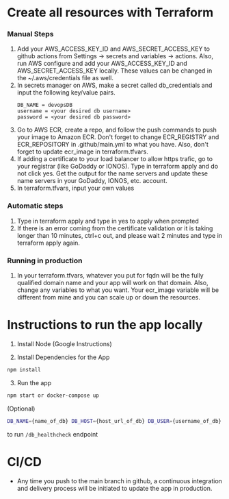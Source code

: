 # Create all resources with Terraform 
### Manual Steps
1. Add your AWS_ACCESS_KEY_ID and AWS_SECRET_ACCESS_KEY to github actions from Settings -> secrets and variables -> actions. Also, run AWS configure and add your AWS_ACCESS_KEY_ID and AWS_SECRET_ACCESS_KEY locally. These values can be changed in the ~/.aws/credentials file as well.
2. In secrets manager on AWS, make a secret called db_credentials and input the following key/value pairs. 
   ```
   DB_NAME = devopsDB
   username = <your desired db username>
   password = <your desired db password>
   ```
3. Go to AWS ECR, create a repo, and follow the push commands to push your image to Amazon ECR. Don't forget to change ECR_REGISTRY and ECR_REPOSITORY in .github/main.yml to what you have. Also, don't forget to update ecr_image in terraform.tfvars.
4. If adding a certificate to your load balancer to allow https trafic, go to your registrar (like GoDaddy or IONOS). Type in terraform apply and do not click yes. Get the output for the name servers and update these name servers in your GoDaddy, IONOS, etc. account. 
5. In terraform.tfvars, input your own values

### Automatic steps
1. Type in terraform apply and type in yes to apply when prompted
2. If there is an error coming from the certificate validation or it is taking longer than 10 minutes, ctrl+c out, and please wait 2 minutes and type in terraform apply again.

### Running in production
1. In your terraform.tfvars, whatever you put for fqdn will be the fully qualified domain name and your app will work on that domain. Also, change any variables to what you want. Your ecr_image variable will be different from mine and you can scale up or down the resources.

# Instructions to run the app locally
1. Install Node (Google Instructions)

2. Install Dependencies for the App
```sh
npm install
```

3. Run the app
```sh
npm start or docker-compose up
```

(Optional)
```sh
DB_NAME={name_of_db} DB_HOST={host_url_of_db} DB_USER={username_of_db} DB_PASS={password_of_db} npm start
```
to run `/db_healthcheck` endpoint

# CI/CD
* Any time you push to the main branch in github, a continuous integration and delivery process will be initiated to update the app in production. 

